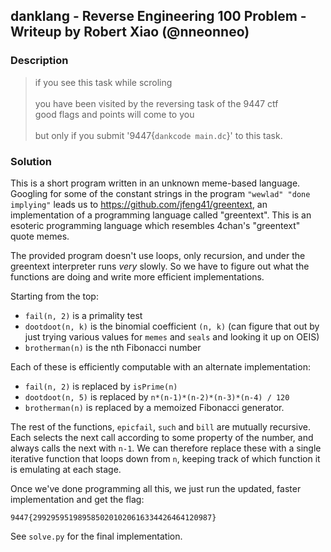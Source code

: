 ## danklang - Reverse Engineering 100 Problem - Writeup by Robert Xiao (@nneonneo)

### Description

> if you see this task while scroling<br>
> <br>
> you have been visited by the reversing task of the 9447 ctf<br>
> good flags and points will come to you<br>
> <br>
> but only if you submit '9447{`dankcode main.dc`}' to this task.

### Solution

This is a short program written in an unknown meme-based language. Googling for
some of the constant strings in the program `"wewlad" "done implying"` leads us
to https://github.com/jfeng41/greentext, an implementation of a programming
language called "greentext". This is an esoteric programming language which
resembles 4chan's "greentext" quote memes.

The provided program doesn't use loops, only recursion, and under the greentext
interpreter runs *very* slowly. So we have to figure out what the functions are
doing and write more efficient implementations.

Starting from the top:

- `fail(n, 2)` is a primality test
- `dootdoot(n, k)` is the binomial coefficient `(n, k)` (can figure that out by just trying various values for `memes` and `seals` and looking it up on OEIS)
- `brotherman(n)` is the nth Fibonacci number

Each of these is efficiently computable with an alternate implementation:

- `fail(n, 2)` is replaced by `isPrime(n)`
- `dootdoot(n, 5)` is replaced by `n*(n-1)*(n-2)*(n-3)*(n-4) / 120`
- `brotherman(n)` is replaced by a memoized Fibonacci generator.

The rest of the functions, `epicfail`, `such` and `bill` are mutually recursive.
Each selects the next call according to some property of the number, and always
calls the next with `n-1`. We can therefore replace these with a single
iterative function that loops down from `n`, keeping track of which function it
is emulating at each stage.

Once we've done programming all this, we just run the updated, faster
implementation and get the flag:

    9447{2992959519895850201020616334426464120987}

See `solve.py` for the final implementation.
